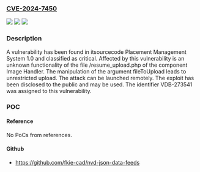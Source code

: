 ### [CVE-2024-7450](https://cve.mitre.org/cgi-bin/cvename.cgi?name=CVE-2024-7450)
![](https://img.shields.io/static/v1?label=Product&message=Placement%20Management%20System&color=blue)
![](https://img.shields.io/static/v1?label=Version&message=%3D%201.0%20&color=brighgreen)
![](https://img.shields.io/static/v1?label=Vulnerability&message=CWE-434%20Unrestricted%20Upload&color=brighgreen)

### Description

A vulnerability has been found in itsourcecode Placement Management System 1.0 and classified as critical. Affected by this vulnerability is an unknown functionality of the file /resume_upload.php of the component Image Handler. The manipulation of the argument fileToUpload leads to unrestricted upload. The attack can be launched remotely. The exploit has been disclosed to the public and may be used. The identifier VDB-273541 was assigned to this vulnerability.

### POC

#### Reference
No PoCs from references.

#### Github
- https://github.com/fkie-cad/nvd-json-data-feeds

